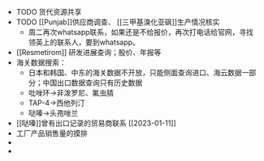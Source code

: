 - TODO 货代资源共享
- TODO [[Punjab]]供应商调查、 [[三甲基溴化亚砜]]生产情况核实
	- 周二再次whatsapp联系，如果还是不给报价，再次打电话给官网，寻找领英上的联系人，要到whatsapp。
- [[Resmetirom]] 研发进展查询；股价、年报等
- 海关数据搜索：
	- 日本和韩国、中东的海关数据不开放，只能侧面查询进口、海云数据一部分；中国出口数据查询只有历史数据
	- 吡唑环->非泼罗尼、氟虫腈
	- TAP-4->西他列汀
	- 哒嗪->头孢唑兰
- [[哒嗪]]曾有出口记录的贸易商联系 [[2023-01-11]]
- 工厂产品销售量的摸排
-
-